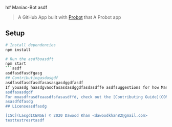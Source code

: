 h# Maniac-Bot
asdf
> A GitHub App built with [Probot](https://github.com/probot/probot) that A Probot app

## Setup

```sh
# Install dependencies
npm install

# Run the asdfboasdft
npm start
```asdf
asdfasdfasdfgasg
## Contributingasdasgdf
asdfasdfasdfasdfasasasgasdggdfasdf
If youasdg haasdgvasdfasasdasdggdfasdasdffe asdfsuggestions for how Maniac-Bot could be improved, or want to report a bug, open an issueasg! We'd love all asasdfdfasasdfdfasdgand any contribuasdftionsasdf.
asdfasasdgdf
For moasdfrasdfeaasdfsfasasdffd, check out the [Contributing Guide](CONTRIBUTING.md).
asasdfdfasdg
## Licenseasdfasdg

[ISC](LasgdICENSE) © 2020 Dawood Khan <dawoodkhan82@gmail.com>
testtestresrtasdf
